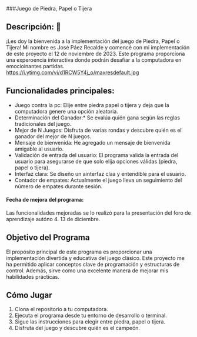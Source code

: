 ###Juego de Piedra, Papel o Tijera

##  **Descripción: :no_bell:**
¡Les doy la bienvenida a la implementación del juego de Piedra, Papel o Tijera! Mi nombre es José Páez Recalde y comencé con mi implementación de este proyecto el 12 de noviembre de 2023. Este programa proporciona una experoencia interactiva donde podrán desafiar a la computadora en emocioinantes partidas.
https://i.ytimg.com/vi/d1RCW5Y4j_o/maxresdefault.jpg

## **Funcionalidades principales:**
- Juego contra la pc: Elije entre piedra papel o tijera y deja que la computadora genere una opción aleatoria.
- Determinación del Ganador:* Se evalúa quién gana según las reglas tradicionales del juego.
- Mejor de N Juegos: Disfruta de varias rondas y descubre quién es el ganador del mejor de N juegos.
- Mensaje de bienvenida: He agregado un mensaje de bienvenida amigable al usuario.
- Validación de entrada del usuario: El programa valida la entrada del usuario para asegurarse de que solo elija opciones válidas (piedra, papel o tijera).
- Interfaz clara: Se diseño un ainterfaz claa y entendible para el usuario.
- Contador de empates: Actualmente el juego lleva un seguimiento del número de empates durante sesión.

#### Fecha de mejora del programa: 
Las funcionalidades mejoradas se lo realizó para la presentación del foro de aprendizaje autóno 4. 13 de diciembre.


## Objetivo del Programa

El propósito principal de este programa es proporcionar una implementación divertida y educativa del juego clásico. Este proyecto me ha permitido aplicar conceptos clave de programación y estructuras de control. Además, sirve como una excelente manera de mejorar mis habilidades prácticas.

## Cómo Jugar

1. Clona el repositorio a tu computadora.
2. Ejecuta el programa desde tu entorno de desarrollo o terminal.
3. Sigue las instrucciones para elegir entre piedra, papel o tijera.
4. Disfruta del juego y descubre quién es el campeón.

